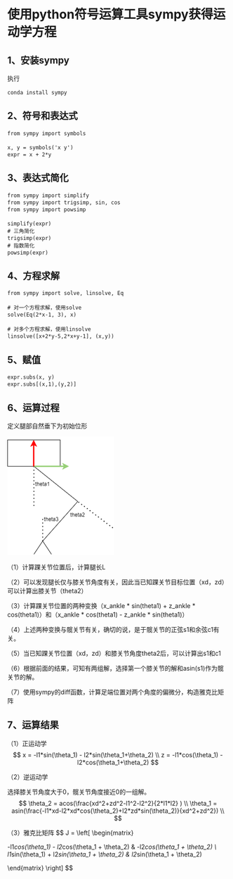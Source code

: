 # 使用python符号运算工具sympy获得运动学方程



## 1、安装sympy

执行

```
conda install sympy
```



## 2、符号和表达式

```
from sympy import symbols

x, y = symbols('x y')
expr = x + 2*y
```



## 3、表达式简化

```
from sympy import simplify
from sympy import trigsimp, sin, cos
from sympy import powsimp

simplify(expr)
# 三角简化
trigsimp(expr)
# 指数简化
powsimp(expr)
```



## 4、方程求解

```
from sympy import solve, linsolve, Eq

# 对一个方程求解，使用solve
solve(Eq(2*x-1, 3), x)

# 对多个方程求解，使用linsolve
linsolve([x+2*y-5,2*x+y-1], (x,y))
```



## 5、赋值

```
expr.subs(x, y)
expr.subs[(x,1),(y,2)]
```



## 6、运算过程



定义腿部自然垂下为初始位形

![](.\images\kinematic.png)





（1）计算踝关节位置后，计算腿长L

（2）可以发现腿长仅与膝关节角度有关，因此当已知踝关节目标位置（xd，zd）可以计算出膝关节（theta2）

（3）计算踝关节位置的两种变换（x_ankle * sin(theta1) + z_ankle * cos(theta1)）和（x_ankle * cos(theta1) - z_ankle * sin(theta1)）

（4）上述两种变换与髋关节有关，确切的说，是于髋关节的正弦s1和余弦c1有关。

（5）当已知踝关节位置（xd，zd）和膝关节角度theta2后，可以计算出s1和c1

（6）根据前面的结果，可知有两组解，选择第一个膝关节的解和asin(s1)作为髋关节的解。

（7）使用sympy的diff函数，计算足端位置对两个角度的偏微分，构造雅克比矩阵



## 7、运算结果

（1）正运动学
$$
x = -l1*sin(\theta_1) - l2*sin(\theta_1+\theta_2)
\\
z = -l1*cos(\theta_1) - l2*cos(\theta_1+\theta_2)
$$


（2）逆运动学

选择膝关节角度大于0，髋关节角度接近0的一组解。
$$
\theta_2 = acos(\frac{xd^2+zd^2-l1^2-l2^2}{2*l1*l2} )
\\
\theta_1 = asin(\frac{-l1*xd-l2*xd*cos(\theta_2)+l2*zd*sin(\theta_2)}{xd^2+zd^2})
\\
$$



（3）雅克比矩阵
$$
J = \left[
\begin{matrix}

-l1*cos(\theta_1) - l2*cos(\theta_1 + \theta_2) & -l2*cos(\theta_1 + \theta_2)
\\ l1*sin(\theta_1) + l2*sin(\theta_1 + \theta_2)
& l2*sin(\theta_1 + \theta_2)

\end{matrix}
\right]
$$
